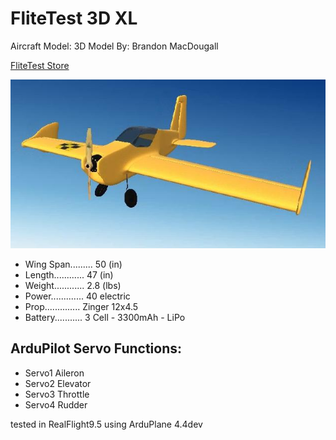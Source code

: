 # FliteTest 3D XL

Aircraft Model:
3D Model By: Brandon MacDougall

[FliteTest Store](https://store.flitetest.com/ft-3d-xl-mkr2/)

![JPG](FT3DXL.jpg)


* Wing Span......... 50 (in)
* Length............ 47 (in)
* Weight............ 2.8 (lbs)
* Power............. 40 electric
* Prop.............. Zinger 12x4.5
* Battery........... 3 Cell - 3300mAh - LiPo


## ArduPilot Servo Functions:
* Servo1		Aileron
* Servo2		Elevator
* Servo3		Throttle
* Servo4		Rudder

tested in RealFlight9.5 using ArduPlane 4.4dev
